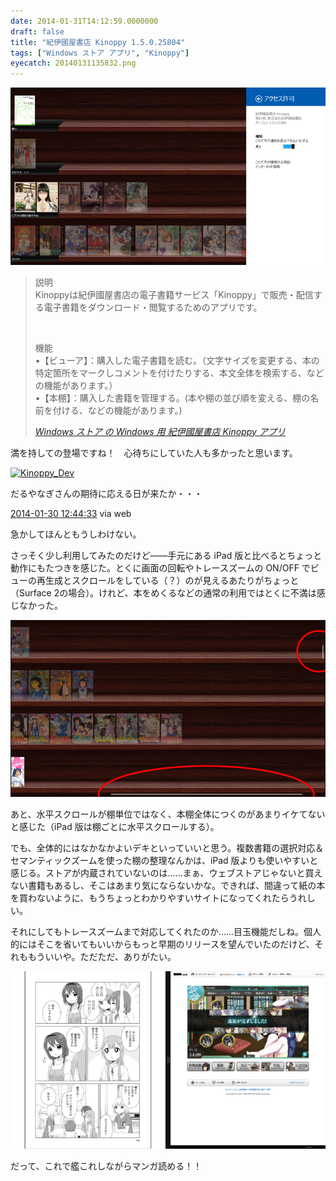 ```yaml
---
date: 2014-01-31T14:12:59.0000000
draft: false
title: "紀伊國屋書店 Kinoppy 1.5.0.25804"
tags: ["Windows ストア アプリ", "Kinoppy"]
eyecatch: 20140131135832.png
---
```

<p><span itemscope itemtype="http://schema.org/Photograph"><img src="20140131135832.png" alt="f:id:daruyanagi:20140131135832p:plain" title="f:id:daruyanagi:20140131135832p:plain" class="hatena-fotolife" itemprop="image"></span><br />
</p>

<blockquote cite="http://apps.microsoft.com/windows/ja-jp/app/kinoppy/1bd11767-3c28-4c05-a52f-2206126c5e85">
<p>説明<br />
Kinoppyは紀伊國屋書店の電子書籍サービス「Kinoppy」で販売・配信する電子書籍をダウンロード・閲覧するためのアプリです。</p><br />
<p>機能<br />
•【ビューア】：購入した電子書籍を読む。（文字サイズを変更する、本の特定箇所をマークしコメントを付けたりする、本文全体を検索する、などの機能があります。）<br />
•【本棚】：購入した書籍を管理する。(本や棚の並び順を変える、棚の名前を付ける、などの機能があります。)</p>

<cite><a href="http://apps.microsoft.com/windows/ja-jp/app/kinoppy/1bd11767-3c28-4c05-a52f-2206126c5e85">Windows &#x30B9;&#x30C8;&#x30A2; &#x306E; Windows &#x7528; &#x7D00;&#x4F0A;&#x570B;&#x5C4B;&#x66F8;&#x5E97; Kinoppy &#x30A2;&#x30D7;&#x30EA;</a></cite>
</blockquote>
<p>満を持しての登場ですね！　心待ちにしていた人も多かったと思います。</p><p><div class="twitter-detail twitter-detail-left"><div class="twitter-detail-user"><a class="twitter-user-screen-name" href="http://twitter.com/Kinoppy_Dev"><img src="http://pbs.twimg.com/profile_images/1150613631/kinoppy_dev_normal.png" alt="Kinoppy_Dev" height="48" width="48"></a></div><div class="twitter-detail-tweet"><p class="twitter-detail-text">      だるやなぎさんの期待に応える日が来たか・・・</p><p class="twitter-detail-info"><a href="http://twitter.com/Kinoppy_Dev/status/428735459183689728" class="twitter-detail-info-permalink"><span class="twitter-detail-info-date">2014-01-30</span> <span class="twitter-detail-info-time">12:44:33</span></a> <span class="twitter-detail-info-source">via web</span></p></div></div></p><p>急かしてほんともうしわけない。</p><p>さっそく少し利用してみたのだけど――手元にある iPad 版と比べるとちょっと動作にもたつきを感じた。とくに画面の回転やトレースズームの ON/OFF でビューの再生成とスクロールをしている（？）のが見えるあたりがちょっと（Surface 2の場合）。けれど、本をめくるなどの通常の利用ではとくに不満は感じなかった。</p><p><span itemscope itemtype="http://schema.org/Photograph"><img src="20140131140627.png" alt="f:id:daruyanagi:20140131140627p:plain" title="f:id:daruyanagi:20140131140627p:plain" class="hatena-fotolife" itemprop="image"></span></p><p>あと、水平スクロールが棚単位ではなく、本棚全体につくのがあまりイケてないと感じた（iPad 版は棚ごとに水平スクロールする）。</p><p>でも、全体的にはなかなかよいデキといっていいと思う。複数書籍の選択対応＆セマンティックズームを使った棚の整理なんかは、iPad 版よりも使いやすいと感じる。ストアが内蔵されていないのは……まぁ、ウェブストアじゃないと買えない書籍もあるし、そこはあまり気にならないかな。できれば、間違って紙の本を買わないように、もうちょっとわかりやすいサイトになってくれたらうれしい。</p><p>それにしてもトレースズームまで対応してくれたのか……目玉機能だしね。個人的にはそこを省いてもいいからもっと早期のリリースを望んでいたのだけど、それももういいや。ただただ、ありがたい。</p><p><span itemscope itemtype="http://schema.org/Photograph"><img src="20140131141141.png" alt="f:id:daruyanagi:20140131141141p:plain" title="f:id:daruyanagi:20140131141141p:plain" class="hatena-fotolife" itemprop="image"></span></p><p>だって、これで艦これしながらマンガ読める！！</p>
